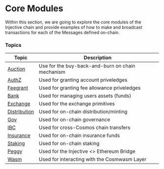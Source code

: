 # Core Modules

Within this section, we are going to explore the core modules of the Injective chain and provide examples of how to make and broadcast transactions for each of the Messages defined on-chain.



### Topics

| Topic                           | Description                                      |
| ------------------------------- | ------------------------------------------------ |
| [Auction](auction.md)           | Use for the buy-back-and-burn on chain mechanism |
| [AuthZ](authz.md)               | Used for granting account priveledges            |
| [Feegrant](feegrant.md)         | Used for granting fee allowance priveledges      |
| [Bank](bank.md)                 | Used for managing users assets (funds)           |
| [Exchange](exchange.md)         | Used for the exchange primitives                 |
| [Distribution](distribution.md) | Used for on-chain distribution/minting           |
| [Gov](governance.md)            | Used for on-chain governance                     |
| [IBC](ibc.md)                   | Used for cross-Cosmos chain transfers            |
| [Insurance](insurance.md)       | Used for on-chain insurance funds                |
| [Staking](staking.md)           | Used for on-chain staking                        |
| [Peggy](peggy.md)               | Used for the Injective <> Ethereum Bridge        |
| [Wasm](wasm.md)                 | Used for interacting with the Cosmwasm Layer     |
